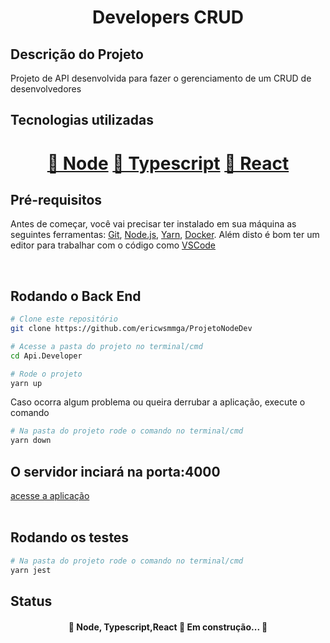 <h1 align="center">Developers CRUD</h1>

<h2>Descrição do Projeto</h2>
<p align="left">Projeto de API desenvolvida para fazer o gerenciamento de um CRUD de desenvolvedores</p>

<h2>Tecnologias utilizadas</h2>
<h1 align="center">
    <a href="https://nodejs.org/en/">🔗 Node</a>
    <a href="https://www.typescriptlang.org/">🔗 Typescript</a>
    <a href="https://reactjs.org/">🔗 React</a>
</h1>

<h2>Pré-requisitos</h2>

Antes de começar, você vai precisar ter instalado em sua máquina as seguintes ferramentas:
[Git](https://git-scm.com), [Node.js](https://nodejs.org/en/), [Yarn](https://yarnpkg.com/getting-started), [Docker](https://www.docker.com/get-started).
Além disto é bom ter um editor para trabalhar com o código como [VSCode](https://code.visualstudio.com/)

<br/>

<h2>Rodando o Back End</h2>

```bash
# Clone este repositório
git clone https://github.com/ericwsmmga/ProjetoNodeDev

# Acesse a pasta do projeto no terminal/cmd
cd Api.Developer

# Rode o projeto
yarn up

```

<p>Caso ocorra algum problema ou queira derrubar a aplicação, execute o comando</p>

```bash
# Na pasta do projeto rode o comando no terminal/cmd
yarn down
```

<h2>O servidor inciará na porta:4000</h2> 
<a href="http://localhost:4000/api-docs">acesse a aplicação</a>

<br/>
<br/>

<h2>Rodando os testes</h2>

```bash
# Na pasta do projeto rode o comando no terminal/cmd
yarn jest

```

<h2>Status</h2>
<h4 align="center"> 
	🚧  Node, Typescript,React 🚀 Em construção...  🚧
</h4>
